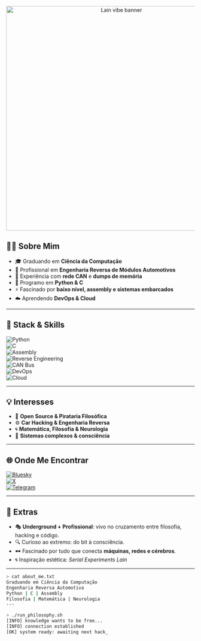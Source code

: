 <!-- Banner GIF - Lain vibe -->
<p align="center">
  <img src="https://media1.giphy.com/media/v1.Y2lkPTc5MGI3NjExOG1ua2J6YjFseGo1ZW0yOW4xdjYxcmxtdDhxOGlkMHlpdmdycW92MyZlcD12MV9pbnRlcm5hbF9naWZfYnlfaWQmY3Q9Zw/112CeAWuyhQX1C/giphy.gif" width="600" alt="Lain vibe banner">
</p>


## 🧑‍💻 Sobre Mim  

- 🎓 Graduando em **Ciência da Computação**  
- 🚗 Profissional em **Engenharia Reversa de Módulos Automotivos**  
- 🔧 Experiência com **rede CAN** e **dumps de memória**  
- 🐍 Programo em **Python & C**  
- ⚡ Fascinado por **baixo nível, assembly e sistemas embarcados**  
- ☁️ Aprendendo **DevOps & Cloud**  

---

## 🚀 Stack & Skills  

![Python](https://img.shields.io/badge/Python-3670A0?style=for-the-badge&logo=python&logoColor=ffdd54)  
![C](https://img.shields.io/badge/C-00599C?style=for-the-badge&logo=c&logoColor=white)  
![Assembly](https://img.shields.io/badge/Assembly-525252?style=for-the-badge&logo=probot&logoColor=white)  
![Reverse Engineering](https://img.shields.io/badge/Reverse%20Engineering-000000?style=for-the-badge&logo=probot&logoColor=white)  
![CAN Bus](https://img.shields.io/badge/CAN%20Bus-A020F0?style=for-the-badge&logo=automattic&logoColor=white)  
![DevOps](https://img.shields.io/badge/DevOps-0A66C2?style=for-the-badge&logo=azuredevops&logoColor=white)  
![Cloud](https://img.shields.io/badge/Cloud-1F425F?style=for-the-badge&logo=icloud&logoColor=white)  

---

## 💡 Interesses  

- 📂 **Open Source & Pirataria Filosófica**  
- ⚙️ **Car Hacking & Engenharia Reversa**  
- 🌀 **Matemática, Filosofia & Neurologia**  
- 🔮 **Sistemas complexos & consciência**  

---

## 🌐 Onde Me Encontrar  

[![Bluesky](https://img.shields.io/badge/Bluesky-0288D1?style=for-the-badge&logo=bluesky&logoColor=white)](https://bsky.app/profile/marcrof.bsky.social)  
[![X](https://img.shields.io/badge/Twitter-000000?style=for-the-badge&logo=x&logoColor=white)](https://x.com/RcrofM)  
[![Telegram](https://img.shields.io/badge/Telegram-2CA5E0?style=for-the-badge&logo=telegram&logoColor=white)](https://t.me/bytelain)  

---

## 🖤 Extras  

- 🎭 **Underground + Profissional**: vivo no cruzamento entre filosofia, hacking e código.  
- 🔍 Curioso ao extremo: do bit à consciência.  
- 🕶️ Fascinado por tudo que conecta **máquinas, redes e cérebros**.  
- 🌀 Inspiração estética: _Serial Experiments Lain_  

---

<!-- Terminal Fake -->
```bash
> cat about_me.txt
Graduando em Ciência da Computação
Engenharia Reversa Automotiva
Python | C | Assembly
Filosofia | Matemática | Neurologia
---

> ./run_philosophy.sh
[INFO] knowledge wants to be free...
[INFO] connection established
[OK] system ready: awaiting next hack_
